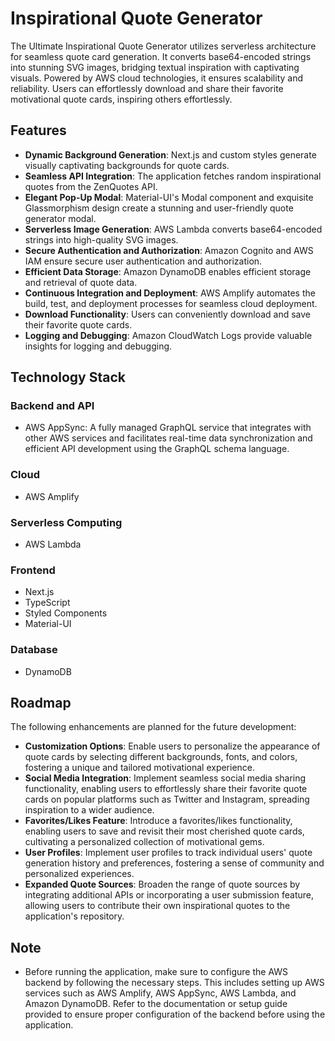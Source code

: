 # Inspirational Quote Generator

The Ultimate Inspirational Quote Generator utilizes serverless architecture for seamless quote card generation. It converts base64-encoded strings into stunning SVG images, bridging textual inspiration with captivating visuals. Powered by AWS cloud technologies, it ensures scalability and reliability. Users can effortlessly download and share their favorite motivational quote cards, inspiring others effortlessly.

## Features

- **Dynamic Background Generation**: Next.js and custom styles generate visually captivating backgrounds for quote cards.
- **Seamless API Integration**: The application fetches random inspirational quotes from the ZenQuotes API.
- **Elegant Pop-Up Modal**: Material-UI's Modal component and exquisite Glassmorphism design create a stunning and user-friendly quote generator modal.
- **Serverless Image Generation**: AWS Lambda converts base64-encoded strings into high-quality SVG images.
- **Secure Authentication and Authorization**: Amazon Cognito and AWS IAM ensure secure user authentication and authorization.
- **Efficient Data Storage**: Amazon DynamoDB enables efficient storage and retrieval of quote data.
- **Continuous Integration and Deployment**: AWS Amplify automates the build, test, and deployment processes for seamless cloud deployment.
- **Download Functionality**: Users can conveniently download and save their favorite quote cards.
- **Logging and Debugging**: Amazon CloudWatch Logs provide valuable insights for logging and debugging.

## Technology Stack
### Backend and API
- AWS AppSync: A fully managed GraphQL service that integrates with other AWS services and facilitates real-time data synchronization and efficient API development using the GraphQL schema language.
### Cloud
- AWS Amplify
### Serverless Computing
- AWS Lambda
### Frontend
- Next.js
- TypeScript
- Styled Components
- Material-UI
### Database
- DynamoDB


## Roadmap

The following enhancements are planned for the future development:

- **Customization Options**: Enable users to personalize the appearance of quote cards by selecting different backgrounds, fonts, and colors, fostering a unique and tailored motivational experience.
- **Social Media Integration**: Implement seamless social media sharing functionality, enabling users to effortlessly share their favorite quote cards on popular platforms such as Twitter and Instagram, spreading inspiration to a wider audience.
- **Favorites/Likes Feature**: Introduce a favorites/likes functionality, enabling users to save and revisit their most cherished quote cards, cultivating a personalized collection of motivational gems.
- **User Profiles**: Implement user profiles to track individual users' quote generation history and preferences, fostering a sense of community and personalized experiences.
- **Expanded Quote Sources**: Broaden the range of quote sources by integrating additional APIs or incorporating a user submission feature, allowing users to contribute their own inspirational quotes to the application's repository.


## Note 
- Before running the application, make sure to configure the AWS backend by following the necessary steps. This includes setting up AWS services such as AWS Amplify, AWS AppSync, AWS Lambda, and Amazon DynamoDB. Refer to the documentation or setup guide provided to ensure proper configuration of the backend before using the application.

